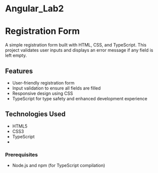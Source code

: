 # Angular_Lab2


# Registration Form

A simple registration form built with HTML, CSS, and TypeScript. This project validates user inputs and displays an error message if any field is left empty.

## Features

- User-friendly registration form
- Input validation to ensure all fields are filled
- Responsive design using CSS
- TypeScript for type safety and enhanced development experience

## Technologies Used

- HTML5
- CSS3
- TypeScript
- 
### Prerequisites

- Node.js and npm (for TypeScript compilation)

